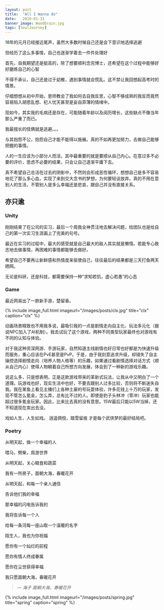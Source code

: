 ```yaml
---
layout: post
title:  "All I Wanna do"
date:   2018-01-31
banner_image: WoodGrain.jpg
tags: [SoulJourney]
---
```

18年的元月已经接近尾声，虽然大多数时候自己还是会下意识地选择逃避

但经历了这么多事情，自己也逐渐学着去一件件处理好

<!--more-->

首先，自我期望还是挺高的，除了想要顺利念完博士，还希望在这个过程中能够好好磨练自己的心智

不得不承认，自己还是过于幼稚，遇到事情就会慌乱。这不禁让我回想起高考时的情景。

仔细想想从初中开始，恩师教会了我如何去自我反思，心智不够成熟的我反而竟然容易陷入胡思乱想、杞人忧天甚至是妄自菲薄的情绪中。

现如今，其实我的毛病还是存在，可能随着年龄以及阅历增长，这些缺点不像当年那么严重了而已。

我最擅长的伎俩就是逃避。。。

与其抱怨不公，抱怨自己才能不能得以施展。真的不如再更加努力，去做自己能够把握的事情。

人的一生应该为小部分人而活，其中最重要的就是要顺从自己内心。在意过多不必要的评价，思虑不必要的结果，只会让自己逐渐平庸下去。

真不希望自己总活在过去的阴影中，不然则会形成恶性循环，想想自己是多不容易地花了那么多心血，实现了来到交大念书的梦想，为何要轻谈放弃。真的不用在意别人的生活，不管别人是多么幸福还是悲哀，跟自己并没有直接关系。


## 亦只逾

### Unity
刚刚结束了在公司的实习，最后一个周我全神贯注地去解决问题，给团队也是给自己的第一次实习生涯画上了完美的句号。

最近在实习的过程中，最大的感受就是自己最大的敌人其实就是懒惰。若能专心致志地去做事情，再困难的事情都能够去做好。

希望自己不要再让新鲜感和热情度来驱使自己，往往最后的结果都是三天打鱼两天晒网。

无论是科研，还是科技，都需要保持一种“求知若饥，虚心若愚”的心态

### Game
最近网易出了一款新手游，楚留香。

{% include image_full.html imageurl="/images/posts/clx.jpg" title="clx" caption="clx" %}


动画场景精致也不用我多说，最吸引我的一点是剧情走向自主化、玩法多元化（据说NPC加入了AI机制）。我去试玩了这个游戏，两种不同类型玩家最终也对游戏有不同的认知与体验。

对于我这种资深网游、手游玩家，自然知道主线剧情也好日常也好都是为快速升级而服务，重心应该在PvE甚至是PvP。于是，由于我刻意追求升级，却错失了自主操控选择剧情走向（培养人物人格等）的乐趣，如果通过看剧情选择对话方式（顺从自己内心）使得人物朝着自己所想方向发展，体会到了一种新的游戏乐趣。

说这么多，只是想表明，正是这款游戏带来的革新式玩法，让我从中又明白了一个道理。玩游戏也好，现实生活中也好，不要去跟别人过多比较，否则将不断迷失自我。我在某鱼上看见主播们上各种土豪的号玩耍体验，许多花钱上十万的玩家，发现不管怎么氪金，怎么弄，总有比不过的人。即使是豹子头林冲（零冲）玩家也能超过很多氪金玩家。因此，比来比去真的没有意思。15W最后只能以5W当掉，还不知道现在卖出去没。

戏如人生，人生如戏。 逍遥倜傥，踏雪留痕 才是每个武侠梦的最好结局吧。

### Poetry

>
从明天起，做一个幸福的人
>
喂马，劈柴，周游世界
>
从明天起，关心粮食和蔬菜
>
我有一所房子，面朝大海，春暖花开
>
从明天起，和每一个亲人通信
>
告诉他们我的幸福
>
那幸福的闪电告诉我的
>
我将告诉每一个人
>
给每一条河每一座山取一个温暖的名字
>
陌生人，我也为你祝福
>
愿你有一个灿烂的前程
>
愿你有情人终成眷属
>
愿你在尘世获得幸福
>
我只愿面朝大海，春暖花开
><cite>― 海子 面朝大海，春暖花开 </cite>

{% include image_full.html imageurl="/images/posts/spring.jpg" title="spring" caption="spring" %}

